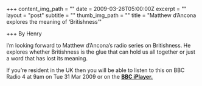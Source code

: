 +++
content_img_path = ""
date = 2009-03-26T05:00:00Z
excerpt = ""
layout = "post"
subtitle = ""
thumb_img_path = ""
title = "Matthew d’Ancona explores the meaning of ‘Britishness’"

+++
By Henry

I’m looking forward to Matthew d’Ancona’s radio series on Britishness. He explores whether Britishness is the glue that can hold us all together or just a word that has lost its meaning.

If you’re resident in the UK then you will be able to listen to this on BBC Radio 4 at 9am on Tue 31 Mar 2009 or on the [**BBC iPlayer.**](https://www.bbc.co.uk/programmes/b00jcjjp)